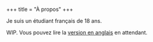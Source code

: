 +++
title = "À propos"
+++

Je suis un étudiant français de 18 ans.

WIP. Vous pouvez lire la [version en anglais](@/about.md) en attendant.
